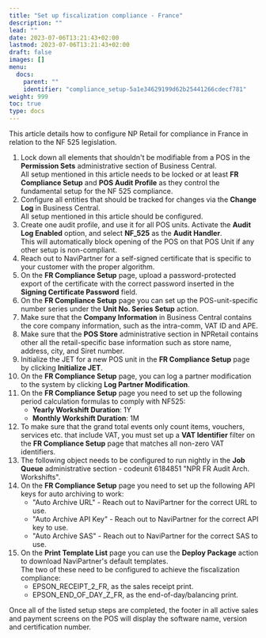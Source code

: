 ```yaml
---
title: "Set up fiscalization compliance - France"
description: ""
lead: ""
date: 2023-07-06T13:21:43+02:00
lastmod: 2023-07-06T13:21:43+02:00
draft: false
images: []
menu:
  docs:
    parent: ""
    identifier: "compliance_setup-5a1e34629199d62b25441266cdecf781"
weight: 999
toc: true
type: docs
---
```


This article details how to configure NP Retail for compliance in France in relation to the NF 525 legislation.

1. Lock down all elements that shouldn't be modifiable from a POS in the **Permission Sets** administrative section of Business Central.    
   All setup mentioned in this article needs to be locked or at least **FR Compliance Setup** and **POS Audit Profile** as they control the fundamental setup for the NF 525 compliance.
2. Configure all entities that should be tracked for changes via the **Change Log** in Business Central.       
   All setup mentioned in this article should be configured.
3. Create one audit profile, and use it for all POS units. Activate the **Audit Log Enabled** option, and select **NF_525** as the **Audit Handler**.       
    This will automatically block opening of the POS on that POS Unit if any other setup is non-compliant. 
4. Reach out to NaviPartner for a self-signed certificate that is specific to your customer with the proper algorithm. 
5. On the **FR Compliance Setup** page, upload a password-protected export of the certificate with the correct password inserted in the **Signing Certificate Password** field.
6. On the **FR Compliance Setup** page you can set up the POS-unit-specific number series under the **Unit No. Series Setup** action. 
7. Make sure that the **Company Information** in Business Central contains the core company information, such as the intra-comm, VAT ID and APE.  
8. Make sure that the **POS Store** administrative section in NPRetail contains other all the retail-specific base information such as store name, address, city, and Siret number. 
9. Initialize the JET for a new POS unit in the **FR Compliance Setup** page by clicking **Initialize JET**.
10. On the **FR Compliance Setup** page, you can log a partner modification to the system by clicking **Log Partner Modification**.
11. On the **FR Compliance Setup** page you need to set up the following period calculation formulas to comply with NF525:
    - **Yearly Workshift Duration**: 1Y
    - **Monthly Workshift Duration**: 1M
12. To make sure that the grand total events only count items, vouchers, services etc. that include VAT, you must set up a **VAT Identifier** filter on the **FR Compliance Setup** page that matches all non-zero VAT identifiers.
13. The following object needs to be configured to run nightly in the **Job Queue** administrative section -  codeunit 6184851 "NPR FR Audit Arch. Workshifts".
14. On the **FR Compliance Setup** page you need to set up the following API keys for auto archiving to work:
    - "Auto Archive URL" - Reach out to NaviPartner for the correct URL to use.
    - "Auto Archive API Key" - Reach out to NaviPartner for the correct API key to use.
    - "Auto Archive SAS" - Reach out to NaviPartner for the correct SAS to use.
15. On the **Print Template List** page you can use the **Deploy Package** action to download NaviPartner's default templates.       
    The two of these need to be configured to achieve the fiscalization compliance:
    - EPSON_RECEIPT_2_FR, as the sales receipt print.
    - EPSON_END_OF_DAY_Z_FR, as the end-of-day/balancing print.

Once all of the listed setup steps are completed, the footer in all active sales and payment screens on the POS will display the software name, version and certification number.  
